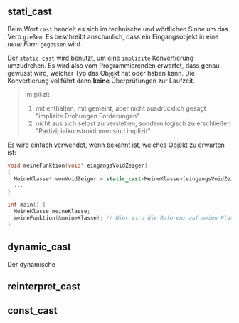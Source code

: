 ## stati_cast

Beim Wort `cast` handelt es sich im technische und wörtlichen Sinne um das Verb `gießen`. Es beschreibt anschaulich, dass ein Eingangsobjekt in eine _neue Form_ `gegossen` wird.

Der `static cast` wird benutzt, um eine `implizite` Konvertierung umzudrehen. Es wird also vom Programmierenden erwartet, dass genau gewusst wird, welcher Typ das Objekt hat oder haben kann. Die Konvertierung vollführt dann **keine** Überprüfungen zur Laufzeit.

> im·pli·zit
> 1. mit enthalten, mit gemeint, aber nicht ausdrücklich gesagt "implizite Drohungen Forderungen"
> 2. nicht aus sich selbst zu verstehen, sondern logisch zu erschließen "Partizipialkonstruktionen sind implizit"

Es wird einfach verwendet, wenn bekannt ist, welches Objekt zu erwarten ist:

```c++
void meineFunktion(void* eingangsVoidZeiger)
{
  MeineKlasse* vonVoidZeiger = static_cast<MeineKlasse>(eingangsVoidZeiger);
  ...
}

int main() {
  MeineKlasse meineKlasse;
  meineFunktion(&meineKlasse); // Hier wird die Referenz auf meien Klasse übergeben
}
```

## dynamic_cast

Der dynamische

## reinterpret_cast

## const_cast

